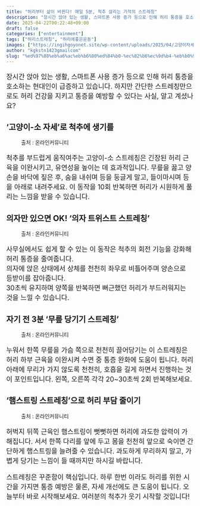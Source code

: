 ```yaml
---
title: "허리부터 삶이 바뀐다! 매일 5분, 척추 살리는 기적의 스트레칭"
description: "장시간 앉아 있는 생활, 스마트폰 사용 증가 등으로 인해 허리 통증을 호소하는 현대인이 급증하고 있습니다. 하지만 간단한 스트레칭만으로도 허리 건강을 지키고 통증을 예방할 수 있다는 사실, 알고 계셨나요?"
date: 2025-04-22T00:22:48+09:00
draft: false
categories: ["entertainment"]
tags: ["허리스트레칭", "허리에좋은운동"]
images: ["https://ingihgoyonet.site/wp-content/uploads/2025/04/고양이자세-1024x683.png", "https://ingihgoyonet.site/wp-content/uploads/2025/04/의자에서-허리스트레칭-1.png", "https://ingihgoyonet.site/wp-content/uploads/2025/04/누워서허리스트레칭-1024x683.png", "https://ingihgoyonet.site/wp-content/uploads/2025/04/무릎굽히고허리스트레칭-1024x683.png"]
author: "kgkstn1423gmailcom"
slug: "%ed%97%88%eb%a6%ac%eb%b6%80%ed%84%b0-%ec%82%b6%ec%9d%b4-%eb%b0%94%eb%80%90%eb%8b%a4-%eb%a7%a4%ec%9d%bc-5%eb%b6%84-%ec%b2%99%ec%b6%94-%ec%82%b4%eb%a6%ac%eb%8a%94-%ea%b8%b0%ec%a0%81%ec%9d%98-%ec%8a%a4"
---
```


<p style="font-size:18px">장시간 앉아 있는 생활, 스마트폰 사용 증가 등으로 인해 허리 통증을 호소하는 현대인이 급증하고 있습니다. 하지만 간단한 스트레칭만으로도 허리 건강을 지키고 통증을 예방할 수 있다는 사실, 알고 계셨나요?</p> <h2 >‘고양이-소 자세’로 척추에 생기를</h2> <figure ><img src="https://ingihgoyonet.site/wp-content/uploads/2025/04/고양이자세-1024x683.png" alt="" style="aspect-ratio:16/9;object-fit:cover"/><figcaption >출처 : 온라인커뮤니티</figcaption></figure> <p style="font-size:18px">척추를 부드럽게 움직여주는 고양이-소 스트레칭은 긴장된 허리 근육을 이완시키고, 유연성을 높이는 데 효과적입니다. 무릎을 꿇고 양손을 바닥에 짚은 후, 숨을 내쉬며 등을 둥글게 말고, 들이마시며 등을 아래로 내려주세요. 이 동작을 10회 반복하면 허리가 시원하게 풀리는 느낌을 받을 수 있습니다.</p> <h2 >의자만 있으면 OK! ‘의자 트위스트 스트레칭’</h2> <figure ><img src="https://ingihgoyonet.site/wp-content/uploads/2025/04/의자에서-허리스트레칭-1.png" alt="" style="aspect-ratio:16/9;object-fit:cover"/><figcaption >출처 : 온라인커뮤니티</figcaption></figure> <p style="font-size:18px">사무실에서도 쉽게 할 수 있는 이 동작은 척추의 회전 기능을 강화해 허리 통증을 줄여줍니다.<br>의자에 앉은 상태에서 상체를 천천히 좌우로 비틀어주며 양손으로 등받이를 잡아줍니다.<br>30초씩 유지하며 양쪽을 반복하면 뻐근했던 허리가 부드러워지는 것을 느낄 수 있습니다.</p> <h2 >자기 전 3분 ‘무릎 당기기 스트레칭’</h2> <figure ><img src="https://ingihgoyonet.site/wp-content/uploads/2025/04/누워서허리스트레칭-1024x683.png" alt="" style="aspect-ratio:16/9;object-fit:cover"/><figcaption >출처 : 온라인커뮤니티</figcaption></figure> <p style="font-size:18px">누워서 한쪽 무릎을 가슴 쪽으로 천천히 끌어당기는 이 스트레칭은 허리 하부 근육을 이완시켜 수면 중 통증 완화에 도움이 됩니다. 허리 아래에 무리가 가지 않도록 천천히, 호흡을 길게 하면서 진행하는 것이 포인트입니다. 왼쪽, 오른쪽 각각 20~30초씩 2회 반복해보세요.</p> <h2 >‘햄스트링 스트레칭’으로 허리 부담 줄이기</h2> <figure ><img src="https://ingihgoyonet.site/wp-content/uploads/2025/04/무릎굽히고허리스트레칭-1024x683.png" alt="" style="aspect-ratio:16/9;object-fit:cover"/><figcaption >출처 : 온라인커뮤니티</figcaption></figure> <p style="font-size:18px">허벅지 뒤쪽 근육인 햄스트링이 뻣뻣하면 허리에 과도한 압력이 가해집니다. 서서 한쪽 다리를 앞에 두고 몸을 천천히 앞으로 숙이면 간단하게 햄스트링을 늘려줄 수 있습니다. 과도하게 무리하지 말고, 가볍게 당기는 느낌이 들 때까지만 하시길 바랍니다.</p> <p style="font-size:18px">스트레칭은 꾸준함이 핵심입니다. 하루 한번 이라도 허리를 위한 시간을 가지면 통증 예방은 물론, 자세 개선에도 큰 도움이 됩니다. 오늘부터 바로 시작해보세요. 여러분의 척추가 웃기 시작할 것입니다! </p>